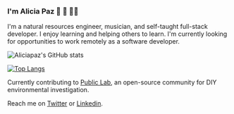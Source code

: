 ### I'm Alicia Paz 🌱 🎹 👩‍💻
I'm a natural resources engineer, musician, and self-taught full-stack developer.
I enjoy learning and helping others to learn.
I'm currently looking for opportunities to work remotely as a software developer.

![Aliciapaz's GitHub stats](https://github-readme-stats.vercel.app/api?username=aliciapaz&show_icons=true&theme=radical)

[![Top Langs](https://github-readme-stats.vercel.app/api/top-langs/?username=aliciapaz&layout=compact&theme=dark)](https://github.com/aliciapaz)

Currently contributing to [Public Lab](https://github.com/publiclab), an open-source community for DIY environmental investigation. 

Reach me on [Twitter]( https://twitter.com/_alicia_paz) or [Linkedin](https://www.linkedin.com/in/aliciapazrojas/).
